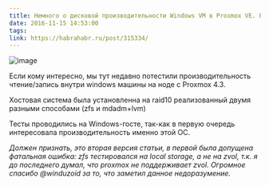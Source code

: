 ```yaml
---
title: Немного о дисковой производительности Windows VM в Proxmox VE. Результаты бенчмарков ZFS и MDADM+LVM
date: 2016-11-15 14:53:00
tags:
link: https://habrahabr.ru/post/315334/
---
```


![image](https://habrastorage.org/files/25d/8c0/9c1/25d8c09c109b4386935f99576c54f5a0.png)

Если кому интересно, мы тут недавно потестили производительность чтение/запись внутри windows машины на ноде с Proxmox 4.3.

Хостовая система была установленна на raid10 реализованный двумя разными способами (zfs и mdadm+lvm)

Тесты проводились на Windows-госте, так-как в первую очередь интересовала производительность именно этой ОС.

*Должен признать, это вторая версия статьи, в первой была допущена фатальная ошибка:
zfs тестировался на local storage, а не на zvol, т.к. я до последнего думал, что proxmox не поддерживает zvol.
Огромное спасибо @winduzoid за то, что заметил данное недоразумение.*
<!-- more -->
